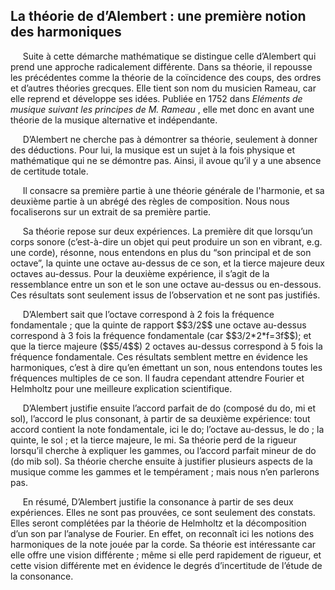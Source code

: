 ## La théorie de d’Alembert : une première notion des harmoniques

<p>&nbsp;&nbsp;&nbsp;&nbsp;
    Suite &agrave; cette d&eacute;marche math&eacute;matique se distingue celle d&rsquo;Alembert qui prend une approche radicalement diff&eacute;rente. Dans sa th&eacute;orie, il repousse les pr&eacute;c&eacute;dentes comme la th&eacute;orie de la co&iuml;ncidence des coups, des ordres et d&rsquo;autres th&eacute;ories grecques. Elle tient son nom du musicien Rameau, car elle reprend et d&eacute;veloppe ses id&eacute;es. Publi&eacute;e en 1752 dans <em>El&eacute;ments de musique suivant les principes de M. Rameau </em>, elle met donc en avant une th&eacute;orie de la musique alternative et ind&eacute;pendante. </p>
<p>&nbsp;&nbsp;&nbsp;&nbsp;
    D&rsquo;Alembert ne cherche pas &agrave; d&eacute;montrer sa th&eacute;orie, seulement &agrave; donner des d&eacute;ductions. Pour lui, la musique est un sujet &agrave; la fois physique et math&eacute;matique qui ne se d&eacute;montre pas. Ainsi, il avoue qu&rsquo;il y a une absence de certitude totale.</p>
<p>&nbsp;&nbsp;&nbsp;&nbsp;
    Il consacre sa premi&egrave;re partie &agrave; une th&eacute;orie g&eacute;n&eacute;rale de l'harmonie, et sa deuxi&egrave;me partie &agrave; un abr&eacute;g&eacute; des r&egrave;gles de composition. Nous nous focaliserons sur un extrait de sa premi&egrave;re partie. </p>

<p>&nbsp;&nbsp;&nbsp;&nbsp;
    Sa th&eacute;orie repose sur deux exp&eacute;riences. La premi&egrave;re dit que lorsqu&rsquo;un corps sonore (c&rsquo;est-&agrave;-dire un objet qui peut produire un son en vibrant, e.g. une corde), r&eacute;sonne, nous entendons en plus du &ldquo;son principal et de son octave&rdquo;, la quinte une octave au-dessus de ce son, et la tierce majeure deux octaves au-dessus. Pour la deuxi&egrave;me exp&eacute;rience, il s&rsquo;agit de la ressemblance entre un son et le son une octave au-dessus ou en-dessous. Ces r&eacute;sultats sont seulement issus de l&rsquo;observation et ne sont pas justifi&eacute;s. </p>
<p>&nbsp;&nbsp;&nbsp;&nbsp;
    D&rsquo;Alembert sait que l&rsquo;octave correspond &agrave; 2 fois la fr&eacute;quence fondamentale ; que la quinte de rapport $$3/2$$ une octave au-dessus correspond &agrave; 3 fois la fr&eacute;quence fondamentale (car $$3/2*2*f=3f$$); et que la tierce majeure ($$5/4$$) 2 octaves au-dessus correspond &agrave; 5 fois la fr&eacute;quence fondamentale. Ces r&eacute;sultats semblent mettre en &eacute;vidence les harmoniques, c&rsquo;est &agrave; dire qu&rsquo;en &eacute;mettant un son, nous entendons toutes les fr&eacute;quences multiples de ce son. Il faudra cependant attendre Fourier et Helmholtz pour une meilleure explication scientifique. </p>
<p>&nbsp;&nbsp;&nbsp;&nbsp;
    D&rsquo;Alembert justifie ensuite l&rsquo;accord parfait de do (compos&eacute; du do, mi et sol), l&rsquo;accord le plus consonant, &agrave; partir de sa deuxi&egrave;me exp&eacute;rience: tout accord contient la note fondamentale, ici le do; l&rsquo;octave au-dessus, le do ; la quinte, le sol ; et la tierce majeure, le mi. Sa th&eacute;orie perd de la rigueur lorsqu&rsquo;il cherche &agrave; expliquer les gammes, ou l&rsquo;accord parfait mineur de do (do mib sol). Sa th&eacute;orie cherche ensuite &agrave; justifier plusieurs aspects de la musique comme les gammes et le temp&eacute;rament ; mais nous n&rsquo;en parlerons pas.</p>

<p>&nbsp;&nbsp;&nbsp;&nbsp;
    En r&eacute;sum&eacute;, D&rsquo;Alembert justifie la consonance &agrave; partir de ses deux exp&eacute;riences. Elles ne sont pas prouv&eacute;es, ce sont seulement des constats. Elles seront compl&eacute;t&eacute;es par la th&eacute;orie de Helmholtz et la d&eacute;composition d&rsquo;un son par l&rsquo;analyse de Fourier. En effet, on reconna&icirc;t ici les notions des harmoniques de la note jou&eacute;e par la corde. Sa th&eacute;orie est int&eacute;ressante car elle offre une vision diff&eacute;rente ; m&ecirc;me si elle perd rapidement de rigueur, et cette vision diff&eacute;rente met en &eacute;vidence le degr&eacute;s d&rsquo;incertitude de l&rsquo;&eacute;tude de la consonance.</p>